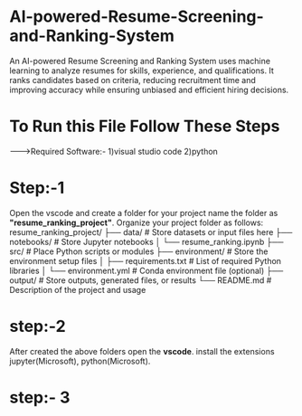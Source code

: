 # AI-powered-Resume-Screening-and-Ranking-System
An AI-powered Resume Screening and Ranking System uses machine learning to analyze resumes for skills, experience, and qualifications. It ranks candidates based on criteria, reducing recruitment time and improving accuracy while ensuring unbiased and efficient hiring decisions.

# To Run this File Follow These Steps
--->Required Software:- 
1)visual studio code
2)python

# Step:-1 
Open the vscode and create a folder for your project name the folder as **"resume_ranking_project"**. 
Organize your project folder as follows:
resume_ranking_project/
├── data/ # Store datasets or input files here 
├── notebooks/ # Store Jupyter notebooks 
     │ └── resume_ranking.ipynb
├── src/ # Place Python scripts or modules
├── environment/ # Store the environment setup files 
      │ ├── requirements.txt # List of required Python libraries 
      │ └── environment.yml # Conda environment file (optional) 
├── output/ # Store outputs, generated files, or results 
└── README.md # Description of the project and usage

# step:-2
After created the above folders open the **vscode**. install the extensions jupyter(Microsoft), python(Microsoft).

# step:- 3

